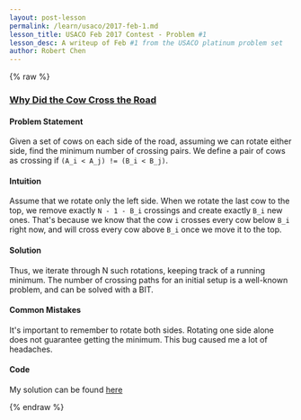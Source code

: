 ```yaml
---
layout: post-lesson
permalink: /learn/usaco/2017-feb-1.md
lesson_title: USACO Feb 2017 Contest - Problem #1
lesson_desc: A writeup of Feb #1 from the USACO platinum problem set
author: Robert Chen
---
```


{% raw %}

### [Why Did the Cow Cross the Road](http://usaco.org/index.php?page=viewproblem2&cpid=720)

#### Problem Statement

Given a set of cows on each side of the road, assuming we can rotate either side, find the minimum number of crossing pairs.
We define a pair of cows as crossing if `(A_i < A_j) != (B_i < B_j)`.

#### Intuition
Assume that we rotate only the left side. When we rotate the last cow to the top, we remove exactly `N - 1 - B_i` crossings and create exactly `B_i` new ones. That's because we know that the cow `i` crosses every cow below `B_i` right now, and will cross every cow above `B_i` once we move it to the top.

#### Solution
Thus, we iterate through N such rotations, keeping track of a running minimum. The number of crossing paths for an initial setup is a well-known problem, and can be solved with a BIT.

#### Common Mistakes
It's important to remember to rotate both sides. Rotating one side alone does not guarantee getting the minimum. This bug caused me a lot of headaches.

#### Code

My solution can be found [here](https://github.com/chen-robert/writeups/blob/master/usaco/2015/code/mincross.java)

{% endraw %}
